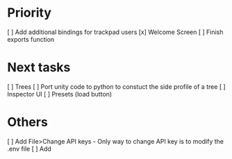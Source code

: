 # Priority
[ ] Add additional bindings for trackpad users
[x] Welcome Screen
[ ] Finish exports function

# Next tasks
[ ] Trees
    [ ] Port unity code to python to constuct the side profile of a tree
    [ ] Inspector UI
    [ ] Presets (load button) 

# Others
[ ] Add File>Change API keys
    - Only way to change API key is to modify the .env file
[ ] Add 